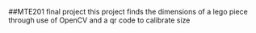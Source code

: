 ##MTE201 final project
this project finds the dimensions of a lego piece through use of OpenCV and a qr code to calibrate size
